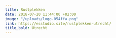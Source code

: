 ```yaml
---
title: Rustplekken
date: 2018-07-20 11:44:00 +02:00
image: "/uploads/logo-054ffa.png"
link: https://esstudio.site/rustplekken-utrecht/
title_bold: Utrecht
---
```


